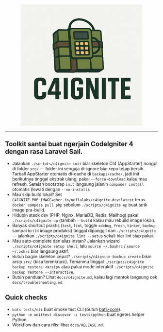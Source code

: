 <p align="center">
<img src="docs/img/c4ignite.png" alt="C4ignite" width="400" height="400">
</p>

---

## Toolkit santai buat ngerjain CodeIgniter 4 dengan rasa Laravel Sail.

- Jalankan `./scripts/c4ignite init` biar skeleton CI4 (AppStarter) nongol di folder `src/` — folder ini sengaja di-ignore biar repo tetap bersih. Tarball AppStarter otomatis di-cache di `backups/cache/`, jadi init berikutnya tinggal ekstrak ulang; pakai `--force-download` kalau mau refresh. Setelah bootstrap `init` langsung jalanin `composer install` otomatis (lewati dengan `--no-install`).
- Mau skip build lokal? Set `C4IGNITE_PHP_IMAGE=ghcr.io/neflalabs/c4ignite-dev:latest` terus `docker compose pull php` sebelum `./scripts/c4ignite up` buat tarik image pra-build.
- Hidupin stack dev (PHP, Nginx, MariaDB, Redis, Mailhog) pakai `./scripts/c4ignite up` (tambah `--build` kalau mau rebuild image lokal).
- Banyak shortcut praktis (`test`, `lint`, toggle `xdebug`, `fresh`, `tinker`, `backup`, sampai `build` image produksi) tinggal dipanggil dari `./scripts/c4ignite` — jalankan `./scripts/c4ignite lint --setup` sekali biar lint siap pakai.
- Mau auto-complete dan alias instan? Jalankan wizard `./scripts/c4ignite setup shell`, lalu `source ~/.bashrc` / `source ~/.zshrc` biar langsung aktif.
- Butuh bagiin skeleton cepat? `./scripts/c4ignite backup create` bikin arsip `src/` (bisa terenkripsi). Temanmu tinggal `./scripts/c4ignite backup restore <arsip>` atau pakai mode interaktif `./scripts/c4ignite backup restore --interactive`.
- Butuh panduan? Lihat `docs/c4ignite.md`, kalau lagi mentok langsung cek `docs/troubleshooting.md`.

## Quick checks
- `bats tests/cli` buat smoke test CLI (butuh [bats-core](https://github.com/bats-core/bats-core)).
- `python -m unittest discover -s tests/python` buat ngetes helper Python.
- Workflow dan cara rilis: lihat `docs/RELEASE.md`.
